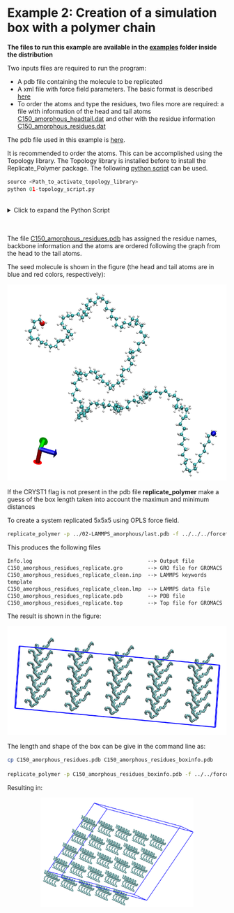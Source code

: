 # Example 2: Creation of a simulation box with a polymer chain

**The files to run this example are available in the [examples](../examples/02-C150_onefolded_replicate_5x5x5/) folder inside the distribution**

Two inputs files are required to run the program:

* A pdb file containing the molecule to be replicated
* A xml file with force field parameters. The basic format is described [here](https://foyer.mosdef.org/en/stable/topic_guides/smarts.html)
* To order the atoms and type the residues, two files more are required: a file with information of the head and tail atoms [C150_amorphous_headtail.dat](../examples/02-C150_amorphous_singlechain/C150_amorphous_headtail.dat) and other with the residue information [C150_amorphous_residues.dat](../examples/02-C150_amorphous_singlechain/C150_amorphous_residues.dat)

The pdb file used in this example is  [here](../examples/02-C150_amorphous_singlechain/C150_amorphous.pdb).

It is recommended to order the atoms. This can be accomplished using the Topology library. The Topology library is installed before to install the Replicate_Polymer package. The following [python script](../examples/02-C150_amorphous_singlechain/01-topology_script.py) can be used.

```python
source <Path_to_activate_topology_library>
python 01-topology_script.py
```

<br>
<details>
  <summary>Click to expand the Python Script</summary>

```python
import datetime
from topology.readmol.readxsdformat import ReadXsdFormat
from topology.readmol.readpdbformat import ReadPdbFormat
import utils

filename = "./C150_amorphous.pdb"
pattern = "C150_amorphous_order"
headinfo_file = "./C150_amorphous_headtail.dat"
residueinfo_file = "./C150_amorphous_residues.dat"

# Logger
filelog = pattern+".log"
log = utils.init_logger("Output", fileoutput=filelog, append=False, inscreen=True)
m = "\n\t***************** BUTANE 1 chain *****************"
print(m) if log is None else log.info(m)
now = datetime.datetime.now().strftime("%d-%m-%Y %H:%M:%S")
log.info("\t\tStarting: \t {}\n".format(now))

# Create the xsd object
now = datetime.datetime.now().strftime("%d-%m-%Y %H:%M:%S")
m = "\t\t Reading {}...({})".format(filename, now)
obj = ReadPdbFormat(filename)
print(m) if log is None else log.info(m)

# Write pdb file
now = datetime.datetime.now().strftime("%d-%m-%Y %H:%M:%S")
m = "\t\t Writing pdb file...({})".format(now)
print(m) if log is None else log.info(m)
filenamepdb = "{}.pdb".format(pattern)
obj.write_pdb(filename_pdb=filenamepdb, separate_chains=False)

# Renumber PDB
now = datetime.datetime.now().strftime("%d-%m-%Y %H:%M:%S")
m = "\t\t Read PDB and renumber pdb file...({})".format(now)
print(m) if log is None else log.info(m)
pdb = ReadPdbFormat(filenamepdb)
head_atoms, tail_atoms = pdb.read_head_tail_info(headinfo_file)
test = pdb.write_renumber_pdb(head_idx_atom=head_atoms, tail_idx_atom=tail_atoms)

# Assign residues PDB
filenamepdb=pattern+"_renumber.pdb"
now = datetime.datetime.now().strftime("%d-%m-%Y %H:%M:%S")
m = "\t\t Read PDB and assign residues...({})".format(now)
print(m) if log is None else log.info(m)
pdb_new = ReadPdbFormat(filenamepdb)
pdb_new.assign_residues_chains(residueinfo_file)

# Logger
now = datetime.datetime.now().strftime("%d-%m-%Y %H:%M:%S")
log.info("\n\t\tFinishing: \t {}\n".format(now))
m = "\t============== END   ==============================="
print(m) if log is None else log.info(m)
```

</details>
<br><br>

The file [C150_amorphous_residues.pdb](../examples/02-C150_amorphous_singlechain/C150_amorphous_residues.pdb) has assigned the residue names, backbone information and the atoms are ordered following the graph from the head to the tail atoms.

The seed molecule is shown in the figure (the head and tail atoms are in blue and red colors, respectively):

<p align="center">
  <img src="./C150_amorp_single.png" alt="Atom numbers" height="450"/>  
</p>


If the CRYST1 flag is not present in the pdb file **replicate_polymer** make a guess of the box length taken into account the maximun and minimum distances

To create a system replicated 5x5x5 using OPLS force field.

```bash 
replicate_polymer -p ../02-LAMMPS_amorphous/last.pdb -f ../../../forcefields/oplsaa.xml --images 5 5 5 --engine lammps
```

This produces the following files

```text
Info.log                                     --> Output file
C150_amorphous_residues_replicate.gro        --> GRO file for GROMACS
C150_amorphous_residues_replicate_clean.inp  --> LAMMPS keywords template
C150_amorphous_residues_replicate_clean.lmp  --> LAMMPS data file
C150_amorphous_residues_replicate.pdb        --> PDB file
C150_amorphous_residues_replicate.top        --> Top file for GROMACS
```

The result is shown in the figure:
<p align="center">
  <img src="./C150_amorp_5x5x5.png" alt="Atom numbers" height="250"/>  
</p>

The length and shape of the box can be give in the command line as:

```bash
cp C150_amorphous_residues.pdb C150_amorphous_residues_boxinfo.pdb

replicate_polymer -p C150_amorphous_residues_boxinfo.pdb -f ../../forcefields/oplsaa.xml --images 5 5 5 --engine lammps --boxlength 8.0 8.0 3.0 --boxangle 65.0 60.0 70.0
```

Resulting in:
<p align="center">
  <img src="./C150_amorp_5x5x5_b.png" alt="Atom numbers" height="250"/>  
</p>
